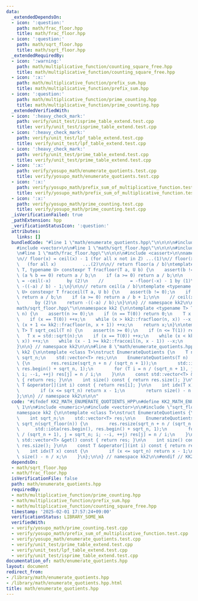 ```yaml
---
data:
  _extendedDependsOn:
  - icon: ':question:'
    path: math/frac_floor.hpp
    title: math/frac_floor.hpp
  - icon: ':question:'
    path: math/sqrt_floor.hpp
    title: math/sqrt_floor.hpp
  _extendedRequiredBy:
  - icon: ':warning:'
    path: math/multiplicative_function/counting_square_free.hpp
    title: math/multiplicative_function/counting_square_free.hpp
  - icon: ':x:'
    path: math/multiplicative_function/prefix_sum.hpp
    title: math/multiplicative_function/prefix_sum.hpp
  - icon: ':question:'
    path: math/multiplicative_function/prime_counting.hpp
    title: math/multiplicative_function/prime_counting.hpp
  _extendedVerifiedWith:
  - icon: ':heavy_check_mark:'
    path: verify/unit_test/isprime_table_extend.test.cpp
    title: verify/unit_test/isprime_table_extend.test.cpp
  - icon: ':heavy_check_mark:'
    path: verify/unit_test/lpf_table_extend.test.cpp
    title: verify/unit_test/lpf_table_extend.test.cpp
  - icon: ':heavy_check_mark:'
    path: verify/unit_test/prime_table_extend.test.cpp
    title: verify/unit_test/prime_table_extend.test.cpp
  - icon: ':x:'
    path: verify/yosupo_math/enumerate_quotients.test.cpp
    title: verify/yosupo_math/enumerate_quotients.test.cpp
  - icon: ':x:'
    path: verify/yosupo_math/prefix_sum_of_multiplicative_function.test.cpp
    title: verify/yosupo_math/prefix_sum_of_multiplicative_function.test.cpp
  - icon: ':x:'
    path: verify/yosupo_math/prime_counting.test.cpp
    title: verify/yosupo_math/prime_counting.test.cpp
  _isVerificationFailed: true
  _pathExtension: hpp
  _verificationStatusIcon: ':question:'
  attributes:
    links: []
  bundledCode: "#line 1 \"math/enumerate_quotients.hpp\"\n\n\n\n#include <numeric>\n\
    #include <vector>\n\n#line 1 \"math/sqrt_floor.hpp\"\n\n\n\n#include <cmath>\n\
    \n#line 1 \"math/frac_floor.hpp\"\n\n\n\n#include <cassert>\n\nnamespace kk2 {\n\
    \n// floor(x) = ceil(x) - 1 (for all x not in Z) ...(1)\n// floor(x) = -ceil(-x)\
    \   (for all x)          ...(2)\n\n// return floor(a / b)\ntemplate <typename\
    \ T, typename U> constexpr T fracfloor(T a, U b) {\n    assert(b != 0);\n    if\
    \ (a % b == 0) return a / b;\n    if (a >= 0) return a / b;\n\n    // floor(x)\
    \ = -ceil(-x)      by (2)\n    //          = -floor(-x) - 1 by (1)\n    return\
    \ -((-a) / b) - 1;\n}\n\n// return ceil(a / b)\ntemplate <typename T, typename\
    \ U> constexpr T fracceil(T a, U b) {\n    assert(b != 0);\n    if (a % b == 0)\
    \ return a / b;\n    if (a >= 0) return a / b + 1;\n\n    // ceil(x) = -floor(-x)\
    \      by (2)\n    return -((-a) / b);\n}\n\n} // namespace kk2\n\n\n#line 7 \"\
    math/sqrt_floor.hpp\"\n\nnamespace kk2 {\n\ntemplate <typename T> T sqrt_floor(T\
    \ n) {\n    assert(n >= 0);\n    if (n == T(0)) return 0;\n    T x = std::sqrt(n);\n\
    \    if (x == T(0)) ++x;\n    while (x > kk2::fracfloor(n, x)) --x;\n    while\
    \ (x + 1 <= kk2::fracfloor(n, x + 1)) ++x;\n    return x;\n}\n\ntemplate <typename\
    \ T> T sqrt_ceil(T n) {\n    assert(n >= 0);\n    if (n <= T(1)) return n;\n \
    \   T x = std::sqrt(n);\n    if (x == T(0)) ++x;\n    while (x < kk2::fracceil(n,\
    \ x)) ++x;\n    while (x - 1 >= kk2::fracceil(n, x - 1)) --x;\n    return x;\n\
    }\n\n} // namespace kk2\n\n\n#line 8 \"math/enumerate_quotients.hpp\"\n\nnamespace\
    \ kk2 {\n\ntemplate <class T>\nstruct EnumerateQuotients {\n    T n;\n    int\
    \ sqrt_n;\n    std::vector<T> res;\n\n    EnumerateQuotients(T n) : n(n), sqrt_n(sqrt_floor(n))\
    \ {\n        res.resize(sqrt_n + n / (sqrt_n + 1));\n        std::iota(res.begin(),\
    \ res.begin() + sqrt_n, 1);\n        for (T i = n / (sqrt_n + 1), j = sqrt_n;\
    \ i; --i, ++j) res[j] = n / i;\n    }\n\n    const std::vector<T> &get() const\
    \ { return res; }\n\n    int size() const { return res.size(); }\n\n    const\
    \ T &operator[](int i) const { return res[i]; }\n\n    int idx(T x) const {\n\
    \        if (x <= sqrt_n) return x - 1;\n        return size() - n / x;\n    }\n\
    };\n\n} // namespace kk2\n\n\n"
  code: "#ifndef KK2_MATH_ENUMERATE_QUOTIENTS_HPP\n#define KK2_MATH_ENUMERATE_QUOTIENTS_HPP\
    \ 1\n\n#include <numeric>\n#include <vector>\n\n#include \"sqrt_floor.hpp\"\n\n\
    namespace kk2 {\n\ntemplate <class T>\nstruct EnumerateQuotients {\n    T n;\n\
    \    int sqrt_n;\n    std::vector<T> res;\n\n    EnumerateQuotients(T n) : n(n),\
    \ sqrt_n(sqrt_floor(n)) {\n        res.resize(sqrt_n + n / (sqrt_n + 1));\n  \
    \      std::iota(res.begin(), res.begin() + sqrt_n, 1);\n        for (T i = n\
    \ / (sqrt_n + 1), j = sqrt_n; i; --i, ++j) res[j] = n / i;\n    }\n\n    const\
    \ std::vector<T> &get() const { return res; }\n\n    int size() const { return\
    \ res.size(); }\n\n    const T &operator[](int i) const { return res[i]; }\n\n\
    \    int idx(T x) const {\n        if (x <= sqrt_n) return x - 1;\n        return\
    \ size() - n / x;\n    }\n};\n\n} // namespace kk2\n\n#endif // KK2_MATH_ENUMERATE_QUOTIENTS_HPP\n"
  dependsOn:
  - math/sqrt_floor.hpp
  - math/frac_floor.hpp
  isVerificationFile: false
  path: math/enumerate_quotients.hpp
  requiredBy:
  - math/multiplicative_function/prime_counting.hpp
  - math/multiplicative_function/prefix_sum.hpp
  - math/multiplicative_function/counting_square_free.hpp
  timestamp: '2025-02-01 17:57:24+09:00'
  verificationStatus: LIBRARY_SOME_WA
  verifiedWith:
  - verify/yosupo_math/prime_counting.test.cpp
  - verify/yosupo_math/prefix_sum_of_multiplicative_function.test.cpp
  - verify/yosupo_math/enumerate_quotients.test.cpp
  - verify/unit_test/prime_table_extend.test.cpp
  - verify/unit_test/lpf_table_extend.test.cpp
  - verify/unit_test/isprime_table_extend.test.cpp
documentation_of: math/enumerate_quotients.hpp
layout: document
redirect_from:
- /library/math/enumerate_quotients.hpp
- /library/math/enumerate_quotients.hpp.html
title: math/enumerate_quotients.hpp
---
```

